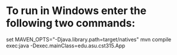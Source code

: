 # To run in Windows enter the following two commands:

set MAVEN_OPTS="-Djava.library.path=target/natives"
mvn compile exec:java -Dexec.mainClass=edu.asu.cst315.App